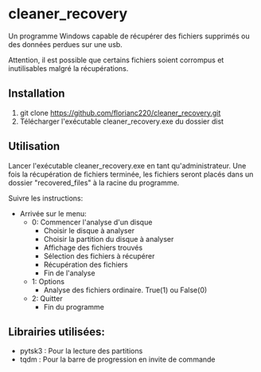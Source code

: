 # cleaner_recovery
Un programme Windows capable de récupérer des fichiers supprimés ou des données perdues sur une usb.

Attention, il est possible que certains fichiers soient corrompus et inutilisables malgré la récupérations.
## Installation
1. git clone https://github.com/florianc220/cleaner_recovery.git
2. Télécharger l'exécutable cleaner_recovery.exe du dossier dist

## Utilisation
Lancer l'exécutable cleaner_recovery.exe en tant qu'administrateur.
Une fois la récupération de fichiers terminée, les fichiers seront placés 
dans un dossier "recovered_files" à la racine du programme.

Suivre les instructions:
- Arrivée sur le menu: 
    - 0: Commencer l'analyse d'un disque
      - Choisir le disque à analyser
      - Choisir la partition du disque à analyser
      - Affichage des fichiers trouvés
      - Sélection des fichiers à récupérer
      - Récupération des fichiers
      - Fin de l'analyse
    - 1: Options
      - Analyse des fichiers ordinaire. True(1) ou False(0)
    - 2: Quitter
      - Fin du programme

## Librairies utilisées:
- pytsk3 : Pour la lecture des partitions
- tqdm : Pour la barre de progression en invite de commande
